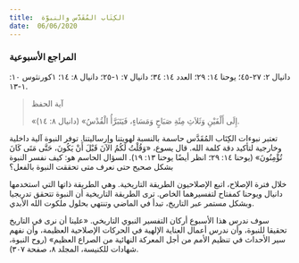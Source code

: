```yaml
---
title:  الكِتَاب المُقَدَّس والنبوّة
date:  06/06/2020
---
```


### المراجع الأسبوعية
دانيال ٢: ٢٧-٤٥؛ يوحنا ١٤: ٢٩؛ العدد ١٤: ٣٤؛ دانيال ٧: ١-٢٥؛ دانيال ٨: ١٤؛ ١كورنثوس ١٠: ١-١٣.

> <p>آية الحفظ</p>
> «إِلَى أَلْفَيْنِ وَثَلاَثِ مِئَةِ صَبَاحٍ وَمَسَاءٍ، فَيَتَبَرَّأُ الْقُدْسُ» (دانيال ٨: ١٤).

تعتبر نبوءات الكِتَاب المُقَدَّس حاسمة بالنسبة لهويتنا وإرساليتنا. توفر النبوة آلية داخلية وخارجية لتأكيد دقة كلمة الله. قال يسوع، «وَقُلْتُ لَكُمُ الآنَ قَبْلَ أَنْ يَكُونَ، حَتَّى مَتَى كَانَ تُؤْمِنُونَ» (يوحنا ١٤: ٢٩؛ انظر أيضًا يوحنا ١٣: ١٩). السؤال الحاسم هو: كيف نفسر النبوة بشكل صحيح حتى نعرف متى تحققت النبوة بالفعل؟

خلال فترة الإصلاح، اتبع الإصلاحيون الطريقة التاريخية. وهي الطريقة ذاتها التي استخدمها دانيال ويوحنا كمفتاح لتفسيرهما الخاص. ترى الطريقة التاريخية أن النبوة تتحقق تدريجيا وبشكل مستمر عبر التاريخ، تبدأ في الماضي وتنتهي بحلول ملكوت الله الأبدي.

سوف ندرس هذا الأسبوع أركان التفسير النبوي التاريخي. «علينا أن نرى في التاريخ تحقيقا للنبوة، وأن ندرس أعمال العناية الإلهية في الحركات الإصلاحية العظيمة، وأن نفهم سير الأحداث في تنظيم الأمم من أجل المعركة النهائية من الصراع العظيم» (روح النبوة، شهادات للكنيسة، المجلد ٨، صفحة ٣٠٧).